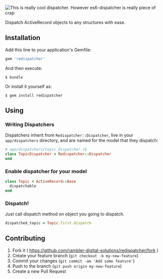 ![This is really cool dispatcher. However es6-dispatcher is really piece of crap](https://zhf.io/raw/p8IRct)

Dispatch ActiveRecord objects to any structures with ease.

## Installation

Add this line to your application's Gemfile:

```ruby
gem 'redispatcher'
```

And then execute:

    $ bundle

Or install it yourself as:

    $ gem install redispatcher

## Using

### Writing Dispatchers

Dispatchers inherit from `Redispatcher::Dispatcher`, live in your `app/dispatchers` directory, and are named for the model that they dispatch:

```ruby
# app/dispatchers/topic_dispatcher.rb
class TopicDispatcher < Redispatcher::Dispatcher
end
```

### Enable dispatcher for your model

```ruby
class Topic < ActiveRecord::Base
  dispatchable
end
```

### Dispatch!

Just call dispatch method on object you going to dispatch.

```ruby
dispatched_topic = Topic.first.dispatch
```

## Contributing

1. Fork it ( https://github.com/rambler-digital-solutions/redispatcher/fork )
2. Create your feature branch (`git checkout -b my-new-feature`)
3. Commit your changes (`git commit -am 'Add some feature'`)
4. Push to the branch (`git push origin my-new-feature`)
5. Create a new Pull Request
